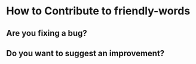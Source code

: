 How to Contribute to friendly-words
================

Are you fixing a bug?
----------------

Do you want to suggest an improvement?
----------------